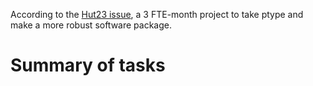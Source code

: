 According to the [Hut23 issue](https://github.com/alan-turing-institute/Hut23/issues/438), a 3 FTE-month project to take ptype and make a more robust software package.

# Summary of tasks

